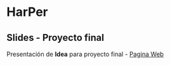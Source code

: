# HarPer
## Slides - Proyecto final 

Presentación de **Idea** para proyecto final - 
[Pagina Web](https://matias-dogliani.github.io/ideaPf/)
